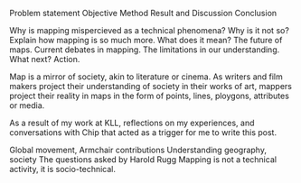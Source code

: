 Problem statement
Objective
Method
Result and Discussion
Conclusion

Why is mapping mispercieved as a technical phenomena?
Why is it not so? Explain how mapping is so much more.
What does it mean? The future of maps. Current debates in mapping.
The limitations in our understanding. 
What next? Action.

Map is a mirror of society, akin to literature or cinema. As writers and film makers project their understanding of society in their works of art, mappers project their reality in maps in the form of points, lines, ploygons, attributes or media. 



As a result of my work at KLL, reflections on my experiences, and conversations with Chip that acted as a trigger for me to write this post. 

Global movement, Armchair contributions
Understanding geography, society
The questions asked by Harold Rugg
Mapping is not a technical activity, it is socio-technical. 
